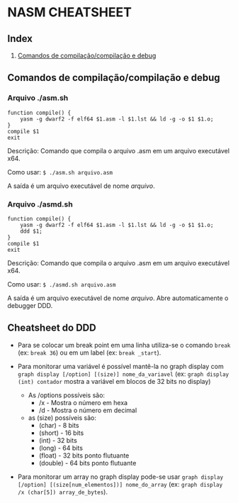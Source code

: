 # NASM CHEATSHEET

## Index
1. [Comandos de compilação/compilação e debug](#comandos)

## Comandos de compilação/compilação e debug <a name="comandos"/>
### Arquivo ./asm.sh
```
function compile() {
	yasm -g dwarf2 -f elf64 $1.asm -l $1.lst && ld -g -o $1 $1.o;
}
compile $1
exit
```

Descrição:
Comando que compila o arquivo .asm em um arquivo executável x64.

Como usar:
`$ ./asm.sh arquivo.asm`

A saída é um arquivo executável de nome *arquivo*. 

### Arquivo ./asmd.sh
```
function compile() {
	yasm -g dwarf2 -f elf64 $1.asm -l $1.lst && ld -g -o $1 $1.o;
	ddd $1;
}
compile $1
exit
```

Descrição:
Comando que compila o arquivo .asm em um arquivo executável x64.

Como usar:
`$ ./asmd.sh arquivo.asm`

A saída é um arquivo executável de nome *arquivo*. Abre automaticamente o debugger DDD.

## Cheatsheet do DDD
 * Para se colocar um break point em uma linha utiliza-se o comando `break` (ex: `break 36`) ou em um label (ex: `break _start`).
 * Para monitorar uma variável é possível mantê-la no graph display com `graph display [/option] [(size)] nome_da_variavel` (ex: `graph display (int) contador` mostra a variável em blocos de 32 bits no display)
   * As /options possíveis são:
		* /x - Mostra o número em hexa
		* /d - Mostra o número em decimal
	* as (size) possíveis são:
		* (char) - 8 bits
		* (short) - 16 bits
		* (int) - 32 bits
		* (long) - 64 bits
		* (float) - 32 bits ponto flutuante
		* (double) - 64 bits ponto flutuante
 
* Para monitorar um array no graph display pode-se usar `graph display [/option] [(size[num_elementos])] nome_do_array` (ex: `graph display /x (char[5]) array_de_bytes`).



